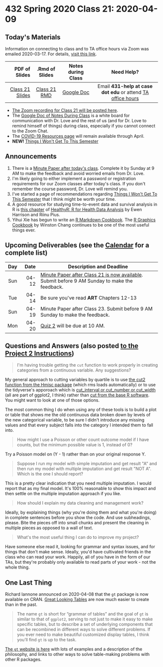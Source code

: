 # 432 Spring 2020 Class 21: 2020-04-09

## Today's Materials

Information on connecting to class and to TA office hours via Zoom was emailed 2020-03-17. For details, [visit this link](https://github.com/THOMASELOVE/2020-432/blob/master/zoom.md). 

PDF of Slides | .Rmd of Slides | Notes during Class | Need Help? 
------------: | :------------------: | :---------------------------: | :------------------------:
[Class 21 Slides](https://github.com/THOMASELOVE/2020-432/blob/master/classes/class21/432_2020_slides21.pdf) | [Class 21 RMD](https://github.com/THOMASELOVE/2020-432/blob/master/classes/class21/432_2020_slides21.Rmd) | [Google Doc](https://docs.google.com/document/d/1VpnXK654mVLJKMnbxMyhvLSEaOwyZhO2itaMf1a3N4U/edit?usp=sharing) | Email **431-help at case dot edu** or attend [TA office hours](https://github.com/THOMASELOVE/2020-432/blob/master/calendar.md#ta-office-hours)

- [The Zoom recording for Class 21 will be posted here]().
- The [Google Doc of Notes During Class](https://docs.google.com/document/d/1VpnXK654mVLJKMnbxMyhvLSEaOwyZhO2itaMf1a3N4U/edit?usp=sharing) is a white board for communication with Dr. Love and the rest of us (and for Dr. Love to remind himself of things) during class, especially if you cannot connect to the Zoom Chat.
- The [COVID-19 Resources page](https://github.com/THOMASELOVE/2020-432/blob/master/covid19resources.md) will remain available through April.
- **NEW!** [Things I Won't Get To This Semester](https://github.com/THOMASELOVE/2020-432/blob/master/not_this_semester.md)

## Announcements

1. There is a [Minute Paper after today's class](https://bit.ly/432-2020-minute-21). Complete it by Sunday at 9 AM to make the feedback and avoid worried emails from Dr. Love.
2. I'm likely going to either implement a password or registration requirements for our Zoom classes after today's class. If you don't remember the course password, Dr. Love will remind you.
3. I've started a page of recommendations regarding [Things I Won't Get To This Semester](https://github.com/THOMASELOVE/2020-432/blob/master/not_this_semester.md) that I think might be worth your time.
4. A good resource for studying time-to-event data and survival analysis in R is [this chapter](https://argoshare.is.ed.ac.uk/healthyr_book/chap10-h1.html) of [HealthyR: R for Health Data Analysis](https://argoshare.is.ed.ac.uk/healthyr_book/) by Ewen Harrison and Riinu Pius.
5. Yihui Xie has begun to write an [R Markdown Cookbook](https://bookdown.org/yihui/rmarkdown-cookbook/). The [R Graphics Cookbook](https://r-graphics.org/) by Winston Chang continues to be one of the most useful things ever.


## Upcoming Deliverables (see the [Calendar](https://github.com/THOMASELOVE/2020-432/blob/master/calendar.md) for a complete list)

Day | Date  | Description and Deadline
:--: | ----: | ----------------------------------------------------------------------------------------------
Sun | 04-12 | [Minute Paper after Class 21 is now available](https://bit.ly/432-2020-minute-21). Submit before 9 AM Sunday to make the feedback.
Tue | 04-14 | Be sure you've read **ART** Chapters 12-13
Sun | 04-19 | Minute Paper after Class 23. Submit before 9 AM Sunday to make the feedback.
Mon | 04-20 | [Quiz 2](https://github.com/THOMASELOVE/2020-432/tree/master/quizzes/quiz2) will be due at 10 AM.

## Questions and Answers (also posted [to the Project 2 Instructions](https://github.com/THOMASELOVE/2020-432/blob/master/projects/project2/README.md#questions-and-answers))

> I'm having trouble getting the `cut` function to work properly in creating categories from a continuous variable. Any suggestions?

My general approach to cutting variables by quartile is to use [the cut2 function from the Hmisc package](https://www.rdocumentation.org/packages/Hmisc/versions/4.4-0/topics/cut2) (which rms loads automatically) or to use the tidyverse's apporoach which is [cut_interval or cut_number or cut_width](https://ggplot2.tidyverse.org/reference/cut_interval.html) (all are part of ggplot2, I think) rather than [cut from the base R software](https://www.rdocumentation.org/packages/base/versions/3.6.2/topics/cut). You might want to look at one of those options.

The most common thing I do when using any of these tools is to build a plot or table that shows me the old continuous data broken down by levels of the new categorical variable, to be sure I didn't introduce any missing values and that every subject falls into the category I intended them to fall into.

> How might I use a Poisson or other count outcome model if I have counts, but the minimum possible value is 1, instead of 0?

Try a Poisson model on (Y - 1) rather than on your original response Y.

> Suppose I run my model with simple imputation and get result "A" and then run my model with multiple imputation and get result "NOT A". Which is the one I should report?

This is a pretty clear indication that you need multiple imputation. I would report that as my final model. It's 100% reasonable to show this impact and then settle on the multiple imputation approach if you like.

> How should I explain my data cleaning and management work?

Ideally, by explaining things (why you're doing them and what you're doing) in complete sentences before you show the code. And use subheadings, please. Bite the pieces off into small chunks and present the cleaning in multiple pieces as opposed to a wall of text.

> What's the most useful thing I can do to improve my project?

Have someone else read it, looking for grammar and syntax issues, and for things that don't make sense. Ideally, you'd have cultivated friends in the class who can read your work. Happily, all of you have in the form of our TAs, but they're probably only available to read parts of your work - not the whole thing.

## One Last Thing

Richard Iannone announced on 2020-04-08 that the `gt` package is now available on CRAN. [Great Looking Tables](https://blog.rstudio.com/2020/04/08/great-looking-tables-gt-0-2/) are now much easier to create than in the past. 

>  The name `gt` is short for “grammar of tables” and the goal of `gt` is similar to that of `ggplot2`, serving to not just to make it easy to make specific tables, but to describe a set of underlying components that can be recombined in different ways to solve different problems. If you ever need to make beautiful customized display tables, I think you’ll find `gt` is up to the task. 

[The `gt` website is here](https://gt.rstudio.com/) with lots of examples and a description of the philosophy, and links to other ways to solve table-making problems with other R packages.
